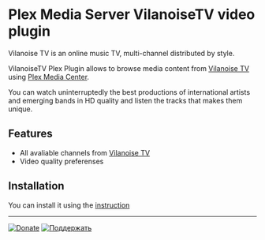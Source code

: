 Plex Media Server VilanoiseTV video plugin
=====

Vilanoise TV is an online music TV, multi-channel distributed by style.

VilanoiseTV Plex Plugin allows to browse media content from [Vilanoise TV](http://vilanoise.tv/) using [Plex Media Center](http://plex.tv/).

You can watch uninterruptedly the best productions of international artists and emerging bands in HD quality and listen the tracks that makes them unique.

Features
-------
- All avaliable channels from [Vilanoise TV](http://vilanoise.tv/)
- Video quality preferenses

Installation
-------

You can install it using the [instruction](https://support.plex.tv/hc/en-us/articles/201187656-How-do-I-manually-install-a-channel-)


-------
[![Donate](http://storage5.static.itmages.com/i/14/1206/h_1417885701_6519792_bb39979c38.png)](https://www.paypal.com/cgi-bin/webscr?cmd=_donations&business=27YXJGA4W5VP4&lc=RU&item_name=KOL%27s%20Plex%20VilanoiseTV%20Plugin&item_number=VilanoiseTV%2ebundle&currency_code=USD&bn=PP%2dDonationsBF%3abtn_donateCC_LG%2egif%3aNonHosted "Donate for project support")         [![Поддержать](http://storage6.static.itmages.com/i/14/1206/h_1417885181_1364213_1508537bad.png)](https://money.yandex.ru/embed/shop.xml?account=410012666604862&quickpay=shop&payment-type-choice=on&writer=seller&targets=%D0%9F%D0%BE%D0%B4%D0%B4%D0%B5%D1%80%D0%B6%D0%BA%D0%B0+Plex+VilanoiseTV+Plugin&targets-hint=&default-sum=300&button-text=03&comment=on&hint=%D0%92%D0%B0%D1%88%D0%B8+%D0%BF%D0%BE%D0%B6%D0%B5%D0%BB%D0%B0%D0%BD%D0%B8%D1%8F&successURL=https%3A%2F%2Fgithub.com%2Fkolsys%2FVilanoiseTV.bundle "Поддержкать проект")
